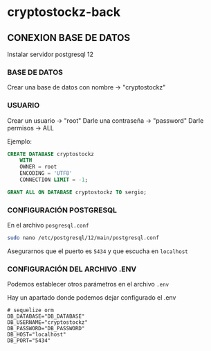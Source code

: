 # cryptostockz-back


## CONEXION BASE DE DATOS


Instalar servidor postgresql 12

### BASE DE DATOS
Crear una base de datos con nombre -> "cryptostockz"

### USUARIO
Crear un usuario -> "root"
Darle una contraseña -> "password"
Darle permisos -> ALL


Ejemplo:
``` sql
CREATE DATABASE cryptostockz
    WITH 
    OWNER = root
    ENCODING = 'UTF8'
    CONNECTION LIMIT = -1;

GRANT ALL ON DATABASE cryptostockz TO sergio;
```

### CONFIGURACIÓN POSTGRESQL

En el archivo `posgresql.conf`

``` bash
sudo nano /etc/postgresql/12/main/postgresql.conf 
```

Asegurarnos que el puerto es `5434` y que escucha en `localhost`


### CONFIGURACIÓN DEL ARCHIVO .ENV
Podemos establecer otros parámetros en el archivo `.env`

Hay un apartado donde podemos dejar configurado el .env

```
# sequelize orm
DB_DATABASE="DB_DATABASE"
DB_USERNAME="cryptostockz"
DB_PASSWORD="DB_PASSWORD"
DB_HOST="localhost"
DB_PORT="5434"
```